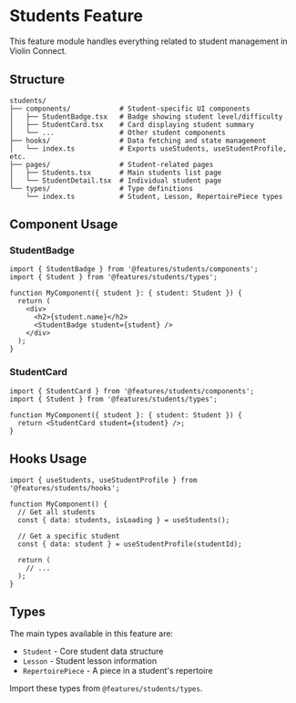 # Students Feature

This feature module handles everything related to student management in Violin Connect.

## Structure

```
students/
├── components/            # Student-specific UI components
│   ├── StudentBadge.tsx   # Badge showing student level/difficulty
│   ├── StudentCard.tsx    # Card displaying student summary
│   └── ...                # Other student components
├── hooks/                 # Data fetching and state management
│   └── index.ts           # Exports useStudents, useStudentProfile, etc.
├── pages/                 # Student-related pages
│   ├── Students.tsx       # Main students list page
│   └── StudentDetail.tsx  # Individual student page
└── types/                 # Type definitions
    └── index.ts           # Student, Lesson, RepertoirePiece types
```

## Component Usage

### StudentBadge

```tsx
import { StudentBadge } from '@features/students/components';
import { Student } from '@features/students/types';

function MyComponent({ student }: { student: Student }) {
  return (
    <div>
      <h2>{student.name}</h2>
      <StudentBadge student={student} />
    </div>
  );
}
```

### StudentCard

```tsx
import { StudentCard } from '@features/students/components';
import { Student } from '@features/students/types';

function MyComponent({ student }: { student: Student }) {
  return <StudentCard student={student} />;
}
```

## Hooks Usage

```tsx
import { useStudents, useStudentProfile } from '@features/students/hooks';

function MyComponent() {
  // Get all students
  const { data: students, isLoading } = useStudents();
  
  // Get a specific student
  const { data: student } = useStudentProfile(studentId);
  
  return (
    // ...
  );
}
```

## Types

The main types available in this feature are:

- `Student` - Core student data structure
- `Lesson` - Student lesson information
- `RepertoirePiece` - A piece in a student's repertoire

Import these types from `@features/students/types`. 
